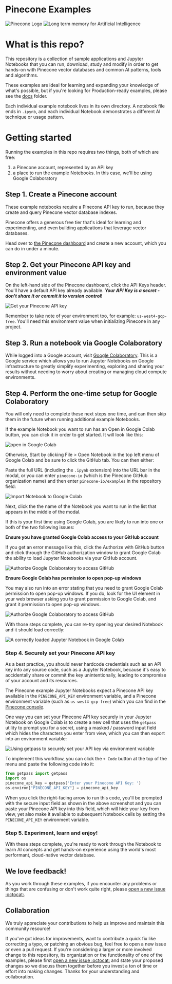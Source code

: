 # Pinecone Examples

![Pinecone Logo](./images/pinecone_logo_w_background.png)
![Long term memory for Artificial Intelligence](./images/long-term-memory-for-ai.jpeg)

# What is this repo?

This repository is a collection of sample applications and Jupyter Notebooks that you can run, download, study and modify in order to get hands-on with 
Pinecone vector databases and common AI patterns, tools and algorithms.

These examples are ideal for learning and expanding your knowledge of what's possible, but if you're looking for Production-ready examples, please see the [docs](../docs) folder.

Each individual example notebook lives in its own directory. A notebook file ends in `.ipynb`, and each individual Notebook demonstrates a different AI technique or usage pattern. 

# Getting started 

Running the examples in this repo requires two things, both of which are free: 
1. a Pinecone account, represented by an API key
1. a place to run the example Notebooks. In this case, we'll be using Google Colaboratory

## Step 1. Create a Pinecone account

These example notebooks require a Pinecone API key to run, because they create and query Pinecone vector database indexes.

Pinecone offers a generous free tier that's ideal for learning and experimenting, and even building applications that leverage vector databases.

Head over to [the Pinecone dashboard](https://app.pinecone.io/) and create a new account, which you can do in under a minute. 

## Step 2. Get your Pinecone API key and environment value

On the left-hand side of the Pinecone dashboard, click the API Keys header. You'll have a default API key already available. **_Your API Key is a secret - don't share it or commit it to version control_!**

![Get your Pinecone API key](./images/pinecone-api-keys.png)

Remember to take note of your environment too, for example: `us-west4-gcp-free`. You'll need this environment value when initializing Pinecone in any project.


## Step 3. Run a notebook via Google Colaboratory

While logged into a Google account, visit [Google Colaboratory](https://colab.research.google.com/). This is a Google service which allows you to run Jupyter Notebooks on Google infrastructure to greatly simplify experimenting, exploring and sharing your results 
without needing to worry about creating or managing cloud compute environments.

## Step 4. Perform the one-time setup for Google Colaboratory 

You will only need to complete these next steps one time, and can then skip them in the future when running additional example Notebooks.

If the example Notebook you want to run has an Open in Google Colab button, you can click it in order to get started. It will look like this:

![open in Google Colab](./images/open-in-collab-button.svg)

Otherwise, Start by clicking File > Open Notebook in the top left menu of Google Colab and be sure to click the GitHub tab. You can then either: 

Paste the full URL (including the `.ipynb` extension) into the URL bar in the modal, or you can enter `pinecone-io` (which is the Pinecone GitHub organization name) and then enter `pinecone-io/examples` in the repository field: 

![Import Notebook to Google Colab](./images/import-pinecone-notebook-in-google-collab.png)

Next, click the the name of the Notebook you want to run in the list that appears in the middle of the modal.

If this is your first time using Google Colab, you are likely to run into one or both of the two following issues: 

**Ensure you have granted Google Colab access to your GitHub account**

If you get an error message like this, click the Authorize with GitHub button and click through the GitHub authorization window to grant Google Colab the ability to load Jupyter Notebooks via your GitHub account.

![Authorize Google Colaboratory to access GitHub](./images/google-collab-authorize-github.png)

**Ensure Google Colab has permission to open pop-up windows**

You may also run into an error stating that you need to grant Google Colab permission to open pop-up windows. If you do, look for the UI element in your web browser asking you to grant permission to Google Colab, and grant it permission to open pop-up windows.

![Authorize Google Colaboratory to access GitHub](./images/google-collab-pop-up-windows-blocked.png)

With those steps complete, you can re-try opening your desired Notebook and it should load correctly: 

![A correctly loaded Jupyter Notebook in Google Colab](./images/google-colab-loaded-jupyter-notebook.png)

### Step 4. Securely set your Pinecone API key 

As a best practice, you should never hardcode credentials such as an API key into any source code, such as a Jupyter Notebook, because it's easy to accidentally share or commit the key unintentionally, leading to compromise of your account and its resources. 

The Pinecone example Jupyter Notebooks expect a Pinecone API key available in the `PINECONE_API_KEY` environment variable, and a Pinecone environment variable (such as `us-west4-gcp-free`) which you can find in the [Pinecone console](https://app.pinecone.io).

One way you can set your Pinecone API key securely in your Jupyter Notebook on Google Colab is to create a new cell that uses the `getpass` utility to prompt you for a secret, using a masked / password input field which hides the characters you enter from view, 
which you can then export into an environment variable: 

![Using getpass to securely set your API key via environment variable](./images/getpass-to-securely-set-pinecone-api-key.png)

To implement this workflow, you can click the `+ Code` button at the top of the menu and paste the following code into it: 

```python
from getpass import getpass 
import os
pinecone_api_key = getpass('Enter your Pinecone API Key: ')
os.environ["PINECONE_API_KEY"] = pinecone_api_key
```
When you click the right-facing arrow to run this code, you'll be prompted with the secure input field as shown in the above screenshot and you can paste your Pinecone API key into this field, which will hide your key from view, yet also make it available to subsequent 
Notebook cells by setting the `PINECONE_API_KEY` environment variable.


### Step 5. Experiment, learn and enjoy!

With these steps complete, you're ready to work through the Notebook to learn AI concepts and get hands-on experience using the world's most performant, cloud-native vector database.

## We love feedback! 

As you work through these examples, if you encounter any problems or things that are confusing or don't work quite right, please [open a new issue :octocat:](https://github.com/pinecone-io/examples/issues/new).

## Collaboration

We truly appreciate your contributions to help us improve and maintain this community resource!

If you've got ideas for improvements, want to contribute a quick fix like correcting a typo, or patching an obvious bug, feel free to open a new issue or even a pull request. If you're considering a larger or more involved change to this repository, its organization or the functionality of 
one of the examples, please first [open a new issue :octocat:](https://github.com/pinecone-io/examples/issues/new) and state your proposed changes so we discuss them together before you invest a ton of time or effort into making changes. Thanks for your understanding and collaboration. 
